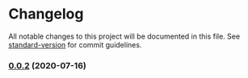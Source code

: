 # Changelog

All notable changes to this project will be documented in this file. See [standard-version](https://github.com/conventional-changelog/standard-version) for commit guidelines.

### [0.0.2](https://github.com/puku0x/github-pr-experimental/compare/v0.0.0...v0.0.2) (2020-07-16)
